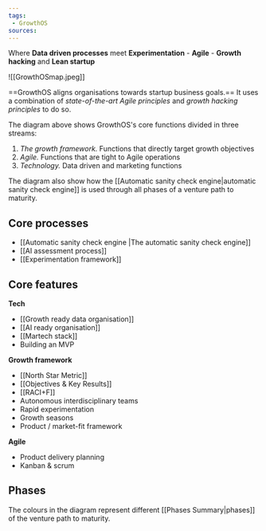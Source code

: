 ```yaml
---
tags: 
 - GrowthOS
sources: 
---
```

Where **Data driven processes** meet **Experimentation** - **Agile** - **Growth hacking** and **Lean startup**

![[GrowthOSmap.jpeg]]

==GrowthOS aligns organisations towards startup business goals.== It uses a combination of *state-of-the-art Agile principles* and *growth hacking principles* to do so. 

The diagram above shows GrowthOS's core functions divided in three streams:
1. *The growth framework.* Functions that directly target growth objectives
2. *Agile.* Functions that are tight to Agile operations
3. *Technology.* Data driven and marketing functions

The diagram also show how the [[Automatic sanity check engine|automatic sanity check engine]] is used through all phases of a venture path to maturity.

## Core processes
- [[Automatic sanity check engine |The automatic sanity check engine]]
- [[AI assessment process]]
- [[Experimentation framework]]

## Core features

**Tech**

- [[Growth ready data organisation]]
- [[AI ready organisation]]
- [[Martech stack]]
- Building an MVP

**Growth framework**

- [[North Star Metric]]
- [[Objectives & Key Results]]
- [[RACI+F]]
- Autonomous interdisciplinary teams
- Rapid experimentation
- Growth seasons
- Product / market-fit framework 

**Agile**

- Product delivery planning
- Kanban & scrum

## Phases
The colours in the diagram represent different [[Phases Summary|phases]] of the venture path to maturity.

